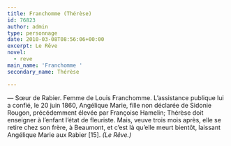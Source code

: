 ```yaml
---
title: Franchomme (Thérèse)
id: 76823
author: admin
type: personnage
date: 2010-03-08T08:56:06+00:00
excerpt: Le Rêve
novel:
  - reve
main_name: 'Franchomme '
secondary_name: Thérèse

---
```

— Sœur de Rabier. Femme de Louis Franchomme. L&rsquo;assistance publique lui a confié, le 20 juin 1860, Angélique Marie, fille non déclarée de Sidonie Rougon, précédemment élevée par Françoise Hamelin; Thérèse doit enseigner à l&rsquo;enfant l&rsquo;état de fleuriste. Mais, veuve trois mois après, elle se retire chez son frère, à Beaumont, et c&rsquo;est là qu&rsquo;elle meurt bientôt, laissant Angélique Marie aux Rabier [15]. _(Le Rêve.)_